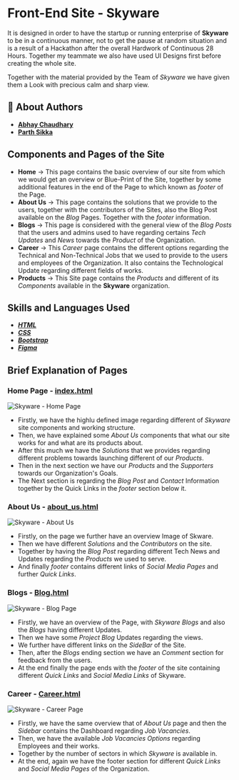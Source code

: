 # Front-End Site - Skyware

It is designed in order to have the startup or running enterprise of **Skyware** to be in a continuous manner, not to get the pause at random situation and is a result of a Hackathon after the overall Hardwork of Continuous 28 Hours. Together my teammate we also have used UI Designs first before creating the whole site.

Together with the material provided by the Team of *Skyware* we have given them a Look with precious calm and sharp view.

## 🚀 About Authors

- **[Abhay Chaudhary](https://github.com/ackwolver335)**
- **[Parth Sikka](https://github.com/Parth-Sikka)**

## Components and Pages of the Site

- **Home** -> This page contains the basic overview of our site from which we would get an overview or Blue-Print of the Site, together by some additional features in the end of the Page to which known as *footer* of the Page.
- **About Us** -> This page contains the solutions that we provide to the users, together with the contributors of the Sites, also the Blog Post available on the *Blog* Pages. Together with the *footer* information.
- **Blogs** -> This page is considered with the general view of the *Blog Posts* that the users and admins used to have regarding certains *Tech Updates* and *News* towards the *Product* of the Organization.
- **Career** -> This *Career* page contains the different options regarding the Technical and Non-Technical Jobs that we used to provide to the users and employees of the Organization. It also contains the Technological Update regarding different fields of works.
- **Products** -> This Site page contains the *Products* and different of its *Components* available in the **Skyware** organization.

## Skills and Languages Used

- ***[HTML](https://html.com/)***
- ***[CSS](https://css3.com/)***
- ***[Bootstrap](https://getbootstrap.com/)***
- ***[Figma](https://www.figma.com/)***

## Brief Explanation of Pages

### Home Page - [index.html](https://ackwolver335.github.io/Skyware/)

![Skyware - Home Page](https://github.com/ackwolver335/teasetup.gd/assets/103741432/19b79fd4-9460-4922-a6b3-32005721217e)

- Firstly, we have the highlu defined image regarding different of *Skyware* site components and working structure.
- Then, we have explained some *About Us* components that what our site works for and what are its products about.
- After this much we have the *Solutions* that we provides regarding different problems towards launching different of our *Products*.
- Then in the next section we have our *Products* and the *Supporters* towards our Organization's Goals.
- The Next section is regarding the *Blog Post* and *Contact* Information together by the Quick Links in the *footer* section below it.

### About Us - [about_us.html](https://ackwolver335.github.io/Skyware/about_us.html)

![Skyware - About Us](https://github.com/ackwolver335/teasetup.gd/assets/103741432/30c2fcc3-3d9c-4e82-9383-2b786168551f)

- Firstly, on the page we further have an overview Image of Skware.
- Then we have different *Solutions* and the *Contributors* on the site.
- Together by having the *Blog Post* regarding different Tech News and Updates regarding the *Products* we used to serve.
- And finally *footer* contains different links of *Social Media Pages* and further *Quick Links*.

### Blogs - [Blog.html](https://ackwolver335.github.io/Skyware/Blog.html)

![Skyware - Blog Page](https://github.com/ackwolver335/teasetup.gd/assets/103741432/63a3a49d-3cf4-4f7f-8c3d-f482bb400a50)

- Firstly, we have an overview of the Page, with *Skyware Blogs* and also the *Blogs* having different Updates.
- Then we have some *Project Blog* Updates regarding the views.
- We further have different links on the *SideBar* of the Site.
- Then, after the *Blogs* ending section we have an *Comment* section for feedback from the users.
- At the end finally the page ends with the *footer* of the site containing different *Quick Links* and *Social Media Links* of Skyware.

### Career - [Career.html](https://ackwolver335.github.io/Skyware/Career.html)

![Skyware - Career Page](https://github.com/ackwolver335/teasetup.gd/assets/103741432/6ee147cf-2e5d-4c70-9011-d3f810e9af25)

- Firstly, we have the same overview that of *About Us* page and then the *Sidebar* contains the Dashboard regarding *Job Vacancies*.
- Then, we have the available *Job Vacancies Options* regarding Employees and their works.
- Together by the number of sectors in which *Skyware* is available in.
- At the end, again we have the footer section for different *Quick Links* and *Social Media Pages* of the Organization.